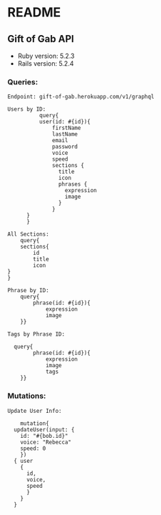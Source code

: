 # README

## Gift of Gab API


* Ruby version: 5.2.3
* Rails version: 5.2.4

### Queries:

    Endpoint: gift-of-gab.herokuapp.com/v1/graphql 

    Users by ID:  
              query{
              user(id: #{id}){
                  firstName
                  lastName
                  email
                  password
                  voice
                  speed
                  sections {
                    title
                    icon
                    phrases {
                      expression
                      image
                    }
                  }
          }
          }

    All Sections:  
        query{
        sections{
            id
            title
            icon
    }
    }

    Phrase by ID: 
        query{
            phrase(id: #{id}){
                expression
                image
        }}
        
    Tags by Phrase ID:
    
      query{
            phrase(id: #{id}){
                expression
                image
                tags
        }}
        
   ### Mutations:
   
    Update User Info:
   
        mutation{
      updateUser(input: {
        id: "#{bob.id}"
        voice: "Rebecca"
        speed: 0
        })
      { user
        {
          id,
          voice,
          speed
          }
        }
      }

